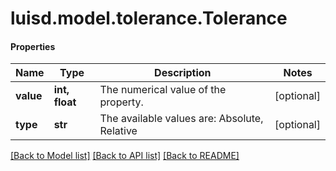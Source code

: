 # luisd.model.tolerance.Tolerance

#### Properties
Name | Type | Description | Notes
------------ | ------------- | ------------- | -------------
**value** | **int, float** | The numerical value of the property. | [optional] 
**type** | **str** | The available values are: Absolute, Relative | [optional] 

[[Back to Model list]](../../README.md#documentation-for-models) [[Back to API list]](../../README.md#documentation-for-api-endpoints) [[Back to README]](../../README.md)

